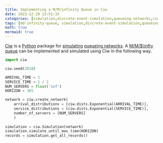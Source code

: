 ```yaml
---
title: Implementing a M/M/infinity Queue in Ciw
date: 2023-12-20 13:51:15
categories: [simulation,discrete-event-simulation,queueing-networks,ciw]
tags: [md-infinity-queue, simulation,discrete-event-simulation,queueing-networks,ciw,python,queue,queueing-theory,exponential-distribution,statistics,operations-research,random-variable,inter-arrival-time,service-time,random-number-generator,seed,servers]
math: true
mermaid: true
---
```


[Ciw](https://ciw.readthedocs.io/en/latest/) is a [Python](https://www.python.org/) package for [simulating](https://en.wikipedia.org/wiki/Discrete-event_simulation) [queueing networks](https://en.wikipedia.org/wiki/Queueing_theory). A [M/M/$\infty queue](https://en.wikipedia.org/wiki/M/M/%E2%88%9E_queue) can be implemented and simulated using Ciw in the following way.

```python
import ciw

ciw.seed(2018)

ARRIVAL_TIME = 1
SERVICE_TIME = 1 / 2
NUM_SERVERS = float('inf')
HORIZON = 365

network = ciw.create_network(
    arrival_distributions = [ciw.dists.Exponential(ARRIVAL_TIME)],
    service_distributions = [ciw.dists.Exponential(SERVICE_TIME)],
    number_of_servers = [NUM_SERVERS]
    )
    
simulation = ciw.Simulation(network)
simulation.simulate_until_max_time(HORIZON)
records = simulation.get_all_records()
```
